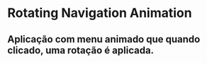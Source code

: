# Rotating Navigation Animation
 ## Aplicação com menu animado que quando clicado, uma rotação é aplicada.




